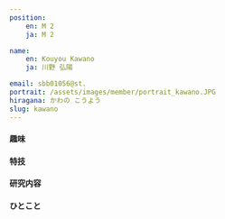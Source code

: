 ```yaml
---
position:
    en: M 2
    ja: M 2

name:
    en: Kouyou Kawano
    ja: 川野 弘陽

email: sbb01056@st.
portrait: /assets/images/member/portrait_kawano.JPG
hiragana: かわの こうよう
slug: kawano
---
```


#### 趣味

#### 特技

#### 研究内容

#### ひとこと

